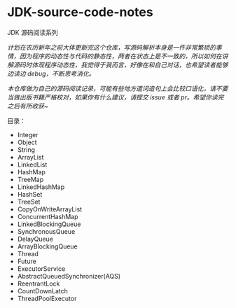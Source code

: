 # JDK-source-code-notes
JDK 源码阅读系列

*计划在农历新年之前大体更新完这个仓库，写源码解析本身是一件非常繁琐的事情，因为程序的动态性与代码的静态性，两者在状态上是不一致的，所以如何在讲解源码时体现程序动态性，我觉得于我而言，好像在和自己对话，也希望读者能够边读边 debug，不断思考消化。*

*本仓库做为自己的源码阅读记录，可能有些地方遣词造句上会比较口语化，请不要当做出版书籍严格校对，如果你有什么建议，请提交 issue 或者 pr。希望你读完之后有所收获~*

目录：

+ Integer
+ Object
+ String
+ ArrayList
+ LinkedList
+ HashMap
+ TreeMap
+ LinkedHashMap
+ HashSet
+ TreeSet
+ CopyOnWriteArrayList
+ ConcurrentHashMap
+ LinkedBlockingQueue
+ SynchronousQueue
+ DelayQueue
+ ArrayBlockingQueue
+ Thread
+ Future
+ ExecutorService
+ AbstractQueuedSynchronizer(AQS)
+ ReentrantLock
+ CountDownLatch
+ ThreadPoolExecutor